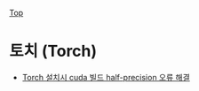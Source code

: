[Top](../index.md)

# 토치 (Torch)

- [Torch 설치시 cuda 빌드 half-precision 오류 해결](torch_installation_cuda_half_precision_error_solution.md)

  

